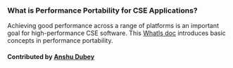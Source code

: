 ### What is Performance Portability for CSE Applications?

Achieving good performance across a range of platforms is an important goal for high-performance CSE software.  This [WhatIs doc](https://ideas-productivity.org/wordpress/wp-content/uploads/2016/04/IDEAS-PerformanceWhatIsPerformancePortability-V0.2.pdf "What is Performance Portability?") introduces basic concepts in performance portability.

#### Contributed by [Anshu Dubey](https://github.com/adubey64)

<!---
Publish: yes
Categories: performance
Pinned: yes
Topics: performance, portability
Tags: document, whatis, terminology
Level: 0
Prerequisites: none
Aggregate: none
--->
